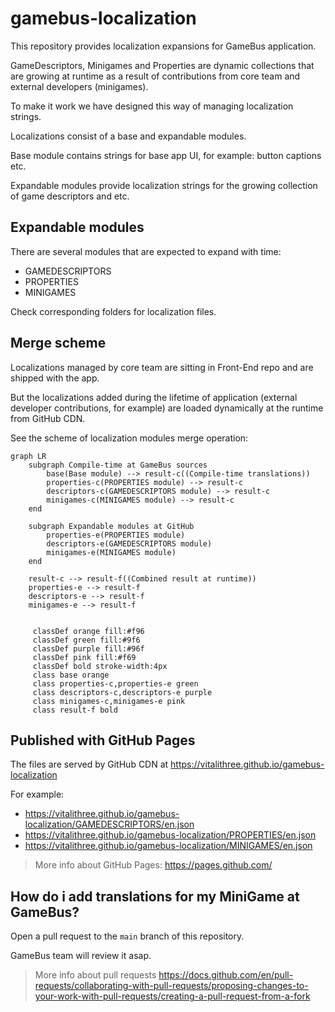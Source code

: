 # gamebus-localization
This repository provides localization expansions for GameBus application.

GameDescriptors, Minigames and Properties are dynamic collections that are growing at runtime as a result of contributions from core team and external developers (minigames).

To make it work we have designed this way of managing localization strings.

Localizations consist of a base and expandable modules.

Base module contains strings for base app UI, for example: button captions etc.

Expandable modules provide localization strings for the growing collection of game descriptors and etc.

## Expandable modules
There are several modules that are expected to expand with time:
- GAMEDESCRIPTORS
- PROPERTIES
- MINIGAMES

Check corresponding folders for localization  files.

## Merge scheme
Localizations managed by core team are sitting in Front-End repo and are shipped with the app.

But the localizations added during the lifetime of application (external developer contributions, for example) are loaded dynamically at the runtime from GitHub CDN.

See the scheme of localization modules merge operation:

```mermaid
graph LR
    subgraph Compile-time at GameBus sources
        base(Base module) --> result-c((Compile-time translations))
        properties-c(PROPERTIES module) --> result-c
        descriptors-c(GAMEDESCRIPTORS module) --> result-c
        minigames-c(MINIGAMES module) --> result-c
    end

    subgraph Expandable modules at GitHub
        properties-e(PROPERTIES module)
        descriptors-e(GAMEDESCRIPTORS module)
        minigames-e(MINIGAMES module)
    end
    
    result-c --> result-f((Combined result at runtime))
    properties-e --> result-f
    descriptors-e --> result-f
    minigames-e --> result-f
    

     classDef orange fill:#f96
     classDef green fill:#9f6
     classDef purple fill:#96f
     classDef pink fill:#f69
     classDef bold stroke-width:4px
     class base orange
     class properties-c,properties-e green
     class descriptors-c,descriptors-e purple
     class minigames-c,minigames-e pink
     class result-f bold
```


## Published with GitHub Pages
The files are served by GitHub CDN at https://vitalithree.github.io/gamebus-localization

For example:
- https://vitalithree.github.io/gamebus-localization/GAMEDESCRIPTORS/en.json
- https://vitalithree.github.io/gamebus-localization/PROPERTIES/en.json
- https://vitalithree.github.io/gamebus-localization/MINIGAMES/en.json

> More info about GitHub Pages: https://pages.github.com/

## How do i add translations for my MiniGame at GameBus?
Open a pull request to the `main` branch of this repository.

GameBus team will review it asap.

> More info about pull requests https://docs.github.com/en/pull-requests/collaborating-with-pull-requests/proposing-changes-to-your-work-with-pull-requests/creating-a-pull-request-from-a-fork

